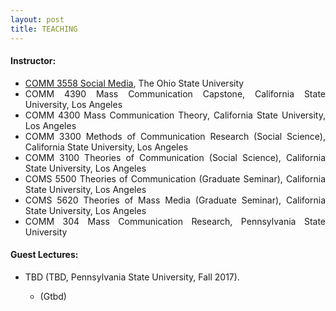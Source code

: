 ```yaml
---
layout: post
title: TEACHING
---
```


<h4> Instructor: </h4>

<ul align='justify'>
  <li><a href = "https://comm.osu.edu/courses/comm-3558">COMM 3558 Social Media</a>, The Ohio State University </li>
  <li>COMM 4390 Mass Communication Capstone, California State University, Los Angeles </li>
  <li>COMM 4300 Mass Communication Theory, California State University, Los Angeles </li>
  <li>COMM 3300 Methods of Communication Research (Social Science), California State University, Los Angeles </li>
  <li>COMM 3100 Theories of Communication (Social Science), California State University, Los Angeles </li>
  <li>COMS 5500 Theories of Communication (Graduate Seminar), California State University, Los Angeles </li>
  <li>COMS 5620 Theories of Mass Media (Graduate Seminar), California State University, Los Angeles </li>
  <li>COMM 304 Mass Communication Research, Pennsylvania State University </li>
</ul>

<h4> Guest Lectures: </h4>

<ul align='justify'>
  <li>TBD (TBD, Pennsylvania State University, Fall 2017). </li>
    <ul align='justify'>
      <li>(Gtbd)</li>
    </ul>
</ul>
